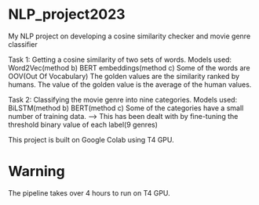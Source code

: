 # NLP_project2023
My NLP project on developing a cosine similarity checker and movie genre classifier

Task 1: Getting a cosine similarity of two sets of words.
Models used: Word2Vec(method b) BERT embeddings(method c)
Some of the words are OOV(Out Of Vocabulary)
The golden values are the similarity ranked by humans.
The value of the golden value is the average of the human values.


Task 2: Classifying the movie genre into nine categories.
Models used: BiLSTM(method b)   BERT(method c)
Some of the categories have a small number of training data. --> This has been dealt with by fine-tuning the threshold binary value of each label(9 genres)


This project is built on Google Colab using T4 GPU.

# Warning
The pipeline takes over 4 hours to run on T4 GPU.
